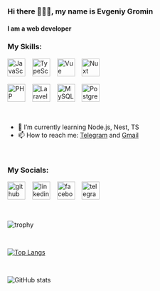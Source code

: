 ### Hi there 🎉🎉🎉, my name is Evgeniy Gromin 
#### I am a web developer

### My Skills:

[<img src='https://cdn.jsdelivr.net/npm/simple-icons@3.0.1/icons/javascript.svg' alt='JavaScript' height='40'>](https://developer.mozilla.org/en-US/docs/Web/JavaScript 'JavaScript') &nbsp;&nbsp; 
[<img src='https://cdn.jsdelivr.net/npm/simple-icons@3.0.1/icons/typescript.svg' alt='TypeScript' height='40'>](https://www.typescriptlang.org 'TypeScript') &nbsp;&nbsp; 
[<img src='https://cdn.jsdelivr.net/npm/simple-icons@3.0.1/icons/vue-dot-js.svg' alt='Vue' height='40'>](https://vuejs.org 'Vue') &nbsp;&nbsp; 
[<img src='https://cdn.jsdelivr.net/npm/simple-icons@3.0.1/icons/nuxt-dot-js.svg' alt='Nuxt' height='40'>](https://nuxt.com 'Nuxt') &nbsp;&nbsp; 

[<img src='https://cdn.jsdelivr.net/npm/simple-icons@3.0.1/icons/php.svg' alt='PHP' height='40'>](https://www.php.net/ 'PHP') &nbsp;&nbsp; 
[<img src='https://cdn.jsdelivr.net/npm/simple-icons@3.0.1/icons/laravel.svg' alt='Laravel' height='40'>](https://laravel.com 'Laravel') &nbsp;&nbsp; 
[<img src='https://cdn.jsdelivr.net/npm/simple-icons@3.0.1/icons/mysql.svg' alt='MySQL' height='40'>](https://www.mysql.com 'MySQL') &nbsp;&nbsp; 
[<img src='https://cdn.jsdelivr.net/npm/simple-icons@3.0.1/icons/postgresql.svg' alt='Postgres' height='40'>](https://www.postgresql.org 'Postgres')

&nbsp;

- 🌱 I’m currently learning Node.js, Nest, TS 
- 📫 How to reach me: [Telegram](https://t.me/Jonik73) and [Gmail](mailto:evgeniy.gromin@gmail.com)

&nbsp;
### My Socials:

[<img src='https://cdn.jsdelivr.net/npm/simple-icons@3.0.1/icons/github.svg' alt='github' height='40'>](https://github.com/JonikUl) &nbsp;&nbsp; [<img src='https://cdn.jsdelivr.net/npm/simple-icons@3.0.1/icons/linkedin.svg' alt='linkedin' height='40'>](https://www.linkedin.com/in/evgenygromin/) &nbsp;&nbsp; [<img src='https://cdn.jsdelivr.net/npm/simple-icons@3.0.1/icons/facebook.svg' alt='facebook' height='40'>](https://www.facebook.com/EvgeniyGromin) &nbsp;&nbsp; [<img src='https://cdn.jsdelivr.net/npm/simple-icons@3.0.1/icons/telegram.svg' alt='telegram' height='40'>](https://t.me/Jonik73)  

&nbsp;

![trophy](https://github-profile-trophy.vercel.app/?username=JonikUl&column=5&margin-w=15&margin-h=15)

&nbsp;

[![Top Langs](https://github-readme-stats.vercel.app/api/top-langs/?username=JonikUl)](https://github.com/anuraghazra/github-readme-stats)

&nbsp;

![GitHub stats](https://github-readme-stats.vercel.app/api?username=JonikUl&show_icons=true&count_private=true) 
